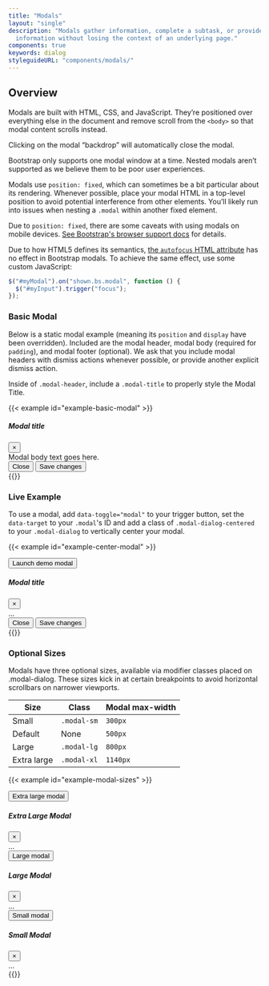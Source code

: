 ```yaml
---
title: "Modals"
layout: "single"
description: "Modals gather information, complete a subtask, or provide additional
  information without losing the context of an underlying page."
components: true
keywords: dialog
styleguideURL: "components/modals/"
---
```


## Overview

Modals are built with HTML, CSS, and JavaScript. They’re positioned over
everything else in the document and remove scroll from the
`<body>` so that modal content scrolls instead.

Clicking on the modal “backdrop” will automatically close the modal.

Bootstrap only supports one modal window at a time. Nested modals aren’t
supported as we believe them to be poor user experiences.

Modals use `position: fixed`, which can sometimes be a bit
particular about its rendering. Whenever possible, place your modal HTML in a
top-level position to avoid potential interference from other elements. You’ll
likely run into issues when nesting a `.modal` within another fixed
element.

Due to `position: fixed`, there are some caveats with using modals
on mobile devices. [See Bootstrap's browser support docs](https://getbootstrap.com/docs/4.6/getting-started/browsers-devices/#modals-and-dropdowns-on-mobile)
for details.

Due to how HTML5 defines its semantics, [the `autofocus` HTML attribute](https://developer.mozilla.org/en-US/docs/Web/HTML/Element/input#attr-autofocus)
has no effect in Bootstrap modals. To achieve the same effect, use some custom
JavaScript:

```js
$("#myModal").on("shown.bs.modal", function () {
  $("#myInput").trigger("focus");
});
```

### Basic Modal

Below is a static modal example (meaning its `position` and
`display` have been overridden). Included are the modal header,
modal body (required for `padding`), and modal footer (optional).
We ask that you include modal headers with dismiss actions whenever possible,
or provide another explicit dismiss action.

Inside of `.modal-header`, include a `.modal-title` to properly style the Modal Title.

<!-- prettier-ignore-start -->

{{< example id="example-basic-modal" >}}

<div class="modal" tabindex="-1" role="dialog">
  <div class="modal-dialog modal-dialog-centered" role="document">
    <div class="modal-content">
      <div class="modal-header">
        <h5 class="modal-title" id="modal-title">Modal title</h5>
        <button type="button" class="close" data-dismiss="modal" aria-label="Close">
          <span aria-hidden="true">×</span>
        </button>
      </div>
      <div class="modal-body">
        Modal body text goes here.
      </div>
      <div class="modal-footer">
        <button type="button" class="btn btn-outline-dark" data-dismiss="modal">
          Close
        </button>
        <button type="button" class="btn btn-primary">
          Save changes
        </button>
      </div>
    </div>
  </div>
</div>
{{</ example >}}
<!-- prettier-ignore-end -->

### Live Example

To use a modal, add `data-toggle="modal"` to your trigger button, set the `data-target` to your `.modal`'s ID and add a class of `.modal-dialog-centered` to your `.modal-dialog` to vertically center your modal.

{{< example id="example-center-modal" >}}

<!-- Button trigger modal -->
<button type="button" class="btn btn-primary" data-toggle="modal" data-target="#exampleModal2">
  Launch demo modal
</button>

<!-- Modal -->
<div class="modal fade" id="exampleModal2" tabindex="-1" role="dialog" aria-hidden="true">
  <div class="modal-dialog modal-dialog-centered" role="document">
    <div class="modal-content">
      <div class="modal-header">
        <h5 class="modal-title" id="modal-title-1">
          Modal title</h5>
        <button type="button" class="close" data-dismiss="modal" aria-label="Close">
          <span aria-hidden="true">×</span>
        </button>
      </div>
      <div class="modal-body">
        ...
      </div>
      <div class="modal-footer">
        <button type="button" class="btn btn-outline-dark" data-dismiss="modal">
          Close
        </button>
        <button type="button" class="btn btn-primary">
          Save changes
        </button>
      </div>
    </div>
  </div>
</div>
{{</ example >}}

### Optional Sizes

Modals have three optional sizes, available via modifier classes placed on .modal-dialog. These sizes kick in at certain breakpoints to avoid horizontal scrollbars on narrower viewports.

<table class="table bg-striped bg-white border">
  <thead>
    <tr>
      <th>Size</th>
      <th>Class</th>
      <th>Modal max-width</th>
    </tr>
  </thead>
  <tbody>
    <tr>
      <td>Small</td>
      <td><code>.modal-sm</code></td>
      <td><code>300px</code></td>
    </tr>
    <tr>
      <td>Default</td>
      <td class="text-muted">None</td>
      <td><code>500px</code></td>
    </tr>
    <tr>
      <td>Large</td>
      <td><code>.modal-lg</code></td>
      <td><code>800px</code></td>
    </tr>
    <tr>
      <td>Extra large</td>
      <td><code>.modal-xl</code></td>
      <td><code>1140px</code></td>
    </tr>
  </tbody>
</table>

{{< example id="example-modal-sizes" >}}

<!-- Extra large modal -->
<button type="button" class="btn btn-primary" data-toggle="modal" data-target=".bd-example-modal-xl">
  Extra large modal
</button>

<div class="modal fade bd-example-modal-xl" tabindex="-1" role="dialog" aria-labelledby="myExtraLargeModalLabel" aria-hidden="true">
  <div class="modal-dialog modal-xl modal-dialog-centered">
    <div class="modal-content">
      <div class="modal-header">
        <h5 class="modal-title" id="exampleExtraLargeModalScrollableTitle">
          Extra Large Modal</h5>
        <button type="button" class="close" data-dismiss="modal" aria-label="Close">
          <span aria-hidden="true">×</span>
        </button>
      </div>
      <div class="modal-body">...</div>
    </div>
  </div>
</div>

<!-- Large modal -->
<button type="button" class="btn btn-primary" data-toggle="modal" data-target=".bd-example-modal-lg">
  Large modal
</button>

<div class="modal fade bd-example-modal-lg" tabindex="-1" role="dialog" aria-labelledby="myLargeModalLabel" aria-hidden="true">
  <div class="modal-dialog modal-lg modal-dialog-centered">
    <div class="modal-content">
      <div class="modal-header">
        <h5 class="modal-title" id="exampleLargeModalScrollableTitle">
          Large Modal</h5>
        <button type="button" class="close" data-dismiss="modal" aria-label="Close">
          <span aria-hidden="true">×</span>
        </button>
      </div>
      <div class="modal-body">...</div>
    </div>
  </div>
</div>

<!-- Small modal -->
<button type="button" class="btn btn-primary" data-toggle="modal" data-target=".bd-example-modal-sm">
  Small modal
</button>

<div class="modal fade bd-example-modal-sm" tabindex="-1" role="dialog" aria-labelledby="mySmallModalLabel" aria-hidden="true">
  <div class="modal-dialog modal-sm modal-dialog-centered">
    <div class="modal-content">
      <div class="modal-header">
        <h5 class="modal-title" id="exampleSmallModalScrollableTitle">
          Small Modal</h5>
        <button type="button" class="close" data-dismiss="modal" aria-label="Close">
          <span aria-hidden="true">×</span>
        </button>
      </div>
      <div class="modal-body">...</div>
    </div>
  </div>
</div>
{{</ example >}}
